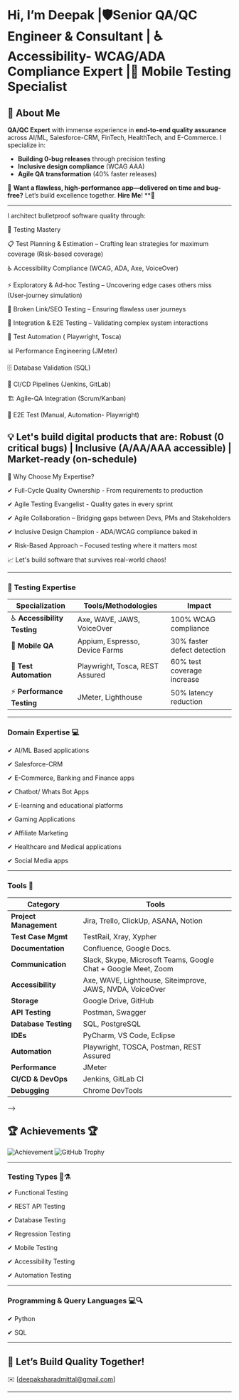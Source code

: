 # Hi, I’m Deepak |🛡️Senior QA/QC Engineer & Consultant | ♿Accessibility- WCAG/ADA Compliance Expert |📱 Mobile Testing Specialist

## 👋 About Me  

**QA/QC Expert** with immense experience in **end-to-end quality assurance** across AI/ML, Salesforce-CRM, FinTech, HealthTech, and E-Commerce. I specialize in:

- **Building 0-bug releases** through precision testing  
- **Inclusive design compliance** (WCAG AAA)  
- **Agile QA transformation** (40% faster releases)  

🚀 **Want a flawless, high-performance app—delivered on time and bug-free?** Let’s build excellence together. **Hire Me**! **🚀

---
I architect bulletproof software quality through:

🔬 Testing Mastery

📋 Test Planning & Estimation – Crafting lean strategies for maximum coverage (Risk-based coverage)

♿ Accessibility Compliance (WCAG, ADA, Axe, VoiceOver)

⚡ Exploratory & Ad-hoc Testing – Uncovering edge cases others miss (User-journey simulation)

🔗 Broken Link/SEO Testing – Ensuring flawless user journeys

🧩 Integration & E2E Testing – Validating complex system interactions

🤖 Test Automation ( Playwright, Tosca)

📊 Performance Engineering (JMeter)

🗄️ Database Validation (SQL)

🔄 CI/CD Pipelines (Jenkins, GitLab)

🏗️ Agile-QA Integration (Scrum/Kanban)

🧪 E2E Test (Manual, Automation- Playwright)

💡 Let's build digital products that are:
Robust (0 critical bugs) | Inclusive (A/AA/AAA accessible) | Market-ready (on-schedule)
---

🚀 Why Choose My Expertise?

✔ Full-Cycle Quality Ownership - From requirements to production

✔ Agile Testing Evangelist - Quality gates in every sprint

✔ Agile Collaboration – Bridging gaps between Devs, PMs and Stakeholders

✔ Inclusive Design Champion - ADA/WCAG compliance baked in

✔ Risk-Based Approach – Focused testing where it matters most

📈 Let's build software that survives real-world chaos!

---


### 🔬 **Testing Expertise**  

| **Specialization**            | **Tools/Methodologies**                | **Impact**                     |
|-------------------------------|----------------------------------------|--------------------------------|
| ♿ **Accessibility Testing** | Axe, WAVE, JAWS, VoiceOver             | 100% WCAG compliance           |
| 📱 **Mobile QA**             | Appium, Espresso, Device Farms         | 30% faster defect detection    |
| 🤖 **Test Automation**       | Playwright, Tosca, REST Assured        | 60% test coverage increase     |
| ⚡ **Performance Testing**   | JMeter, Lighthouse                     | 50% latency reduction          |
---

### **Domain Expertise 💻**

✔ AI/ML Based applications

✔ Salesforce-CRM

✔ E-Commerce, Banking and Finance apps

✔ Chatbot/ Whats Bot Apps 

✔ E-learning and educational platforms

✔ Gaming Applications

✔ Affiliate Marketing  

✔ Healthcare and Medical applications

✔ Social Media apps

---

### **Tools 🔧**

| Category               | Tools                                                                |
|------------------------|----------------------------------------------------------------------|
| **Project Management** | Jira, Trello, ClickUp, ASANA, Notion                                 |
| **Test Case Mgmt**     | TestRail, Xray, Xypher                                               |
| **Documentation**      | Confluence, Google Docs.                                             |
| **Communication**      | Slack, Skype, Microsoft Teams, Google Chat + Google Meet, Zoom       |
| **Accessibility**      | Axe, WAVE, Lighthouse, Siteimprove, JAWS, NVDA, VoiceOver            |
| **Storage**            | Google Drive, GitHub                                                 |
| **API Testing**        | Postman, Swagger                                                     |
| **Database Testing**   | SQL, PostgreSQL                                                      |
| **IDEs**               | PyCharm, VS Code, Eclipse                                            |
| **Automation**         | Playwright, TOSCA, Postman, REST Assured                             |
| **Performance**        | JMeter                                                               |
| **CI/CD & DevOps**     | Jenkins, GitLab CI                                                   |
| **Debugging**          | Chrome DevTools                                                      |

 
-->
## 🏆 Achievements 🏆

![Achievement](https://img.shields.io/badge/Awesome-Developer-brightgreen)
![GitHub Trophy](https://github-profile-trophy.vercel.app/?username=yourusername)

---

### **Testing Types 🧪⚗️**

✔ Functional Testing

✔ REST API Testing  

✔ Database Testing  

✔ Regression Testing  

✔ Mobile Testing  

✔ Accessibility Testing

✔ Automation Testing

---

### **Programming & Query Languages 💻🔍**

✔ Python 

✔ SQL  

---
## 📩 **Let’s Build Quality Together!**  

✉️ [deepaksharadmittal@gmail.com]

---



